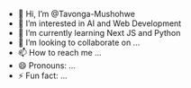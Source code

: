 - 👋 Hi, I’m @Tavonga-Mushohwe
- 👀 I’m interested in AI and Web Development
- 🌱 I’m currently learning Next JS and Python
- 💞️ I’m looking to collaborate on ...
- 📫 How to reach me ...
- 😄 Pronouns: ...
- ⚡ Fun fact: ...

<!---
Tavonga-Mushohwe/Tavonga-Mushohwe is a ✨ special ✨ repository because its `README.md` (this file) appears on your GitHub profile.
You can click the Preview link to take a look at your changes.
--->
